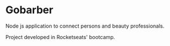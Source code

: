 # Gobarber

Node js application to connect persons and beauty professionals.

Project developed in Rocketseats' bootcamp.
